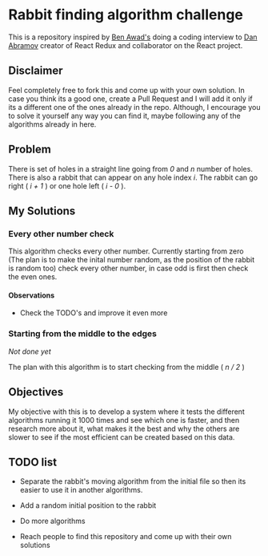 
# Rabbit finding algorithm challenge

This is a repository inspired by [Ben Awad's](https://youtu.be/XEt09iK8IXs?t=1268) doing a coding interview to [Dan Abramov](https://github.com/gaearon) creator of React Redux and collaborator on the React project.

  

## Disclaimer

Feel completely free to fork this and come up with your own solution. In case you think its a good one, create a Pull Request and I will add it only if its a different one of the ones already in the repo. Although, I encourage you to solve it yourself any way you can find it, maybe following any of the algorithms already in here.

  

## Problem

There is set of holes in a straight line going from _0_ and _n_ number of holes. There is also a rabbit that can appear on any hole index _i_. The rabbit can go right ( _i + 1_ ) or one hole left ( _i - 0_ ).

  

## My Solutions

  

### Every other number check

This algorithm checks every other number. Currently starting from zero (The plan is to make the inital number random, as the position of the rabbit is random too) check every other number, in case odd is first then check the even ones.

#### Observations

- Check the TODO's and improve it even more

  

### Starting from the middle to the edges

*Not done yet*

The plan with this algorithm is to start checking from the middle ( _n / 2_ )

  

## Objectives

My objective with this is to develop a system where it tests the different algorithms running it 1000 times and see which one is faster, and then research more about it, what makes it the best and why the others are slower to see if the most efficient can be created based on this data.

  

## TODO list

- Separate the rabbit's moving algorithm from the initial file so then its easier to use it in another algorithms.

- Add a random initial position to the rabbit

- Do more algorithms

- Reach people to find this repository and come up with their own solutions